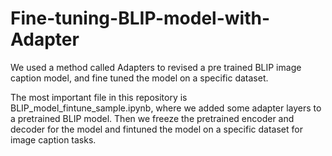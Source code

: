 # Fine-tuning-BLIP-model-with-Adapter
We used a method called Adapters to revised a pre trained BLIP image caption model, and fine tuned the model on a specific dataset. 

The most important file in this repository is BLIP_model_fintune_sample.ipynb, where we added some adapter layers to a pretrained BLIP model. Then we freeze the pretrained encoder and decoder for the model and fintuned the model on a specific dataset for image caption tasks. 
